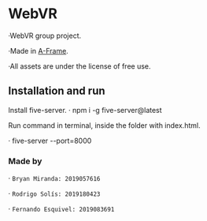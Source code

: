 # WebVR

·WebVR group project.

·Made in [A-Frame](https://aframe.io/).

·All assets are under the license of free use.

## Installation and run

Install five-server.
· npm i -g five-server@latest

Run command in terminal, inside the folder with index.html.

· five-server --port=8000  

### Made by

· `Bryan Miranda: 2019057616`

· `Rodrigo Solís: 2019180423`

· `Fernando Esquivel: 2019083691`
